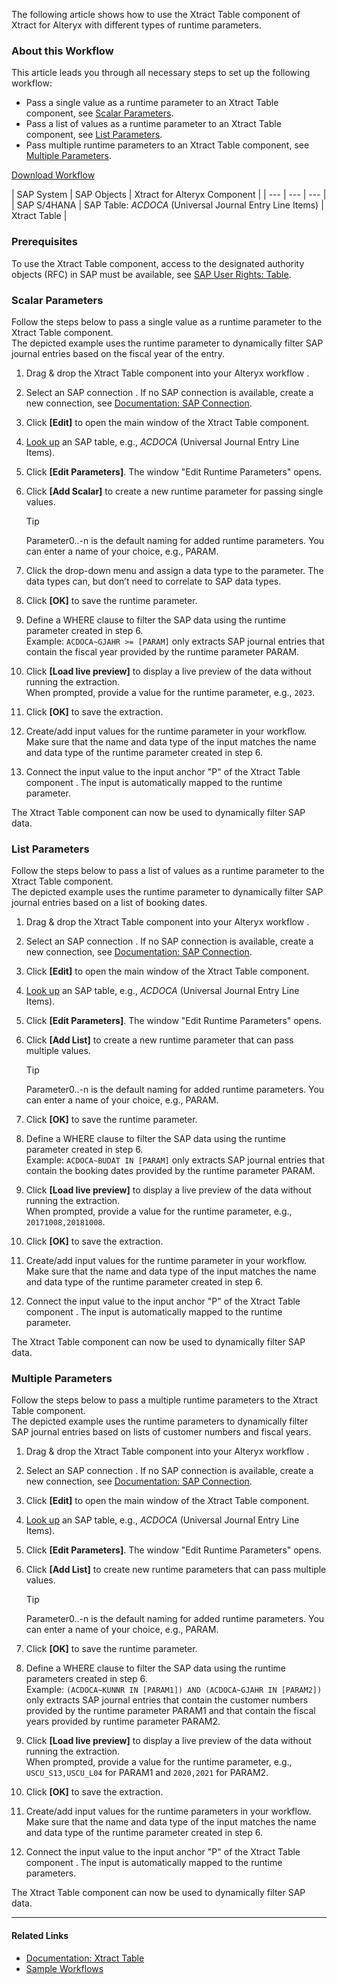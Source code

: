 The following article shows how to use the Xtract Table component of Xtract for Alteryx with different types of runtime parameters.

### About this Workflow

This article leads you through all necessary steps to set up the following workflow:

- Pass a single value as a runtime parameter to an Xtract Table component, see [Scalar Parameters](#scalar-parameters).
- Pass a list of values as a runtime parameter to an Xtract Table component, see [List Parameters](#list-parameters).
- Pass multiple runtime parameters to an Xtract Table component, see [Multiple Parameters](#multiple-parameters).

[Download Workflow](../../assets/files/xfa/Table-Dynamic-Parameters.yxmd)

| SAP System | SAP Objects | Xtract for Alteryx Component | | --- | --- | --- | | SAP S/4HANA | SAP Table: *ACDOCA* (Universal Journal Entry Line Items) | Xtract Table |

### Prerequisites

To use the Xtract Table component, access to the designated authority objects (RFC) in SAP must be available, see [SAP User Rights: Table](../../documentation/setup-in-sap/sap-authority-objects/#table).

### Scalar Parameters

Follow the steps below to pass a single value as a runtime parameter to the Xtract Table component.\
The depicted example uses the runtime parameter to dynamically filter SAP journal entries based on the fiscal year of the entry.

1. Drag & drop the Xtract Table component into your Alteryx workflow .

1. Select an SAP connection . If no SAP connection is available, create a new connection, see [Documentation: SAP Connection](../../documentation/sap-connection/).

1. Click **[Edit]** to open the main window of the Xtract Table component.

1. [Look up](../../documentation/table/#look-up-an-sap-table) an SAP table, e.g., *ACDOCA* (Universal Journal Entry Line Items).

1. Click **[Edit Parameters]**. The window "Edit Runtime Parameters" opens.

1. Click **[Add Scalar]** to create a new runtime parameter for passing single values.

   Tip

   Parameter0..-n is the default naming for added runtime parameters. You can enter a name of your choice, e.g., PARAM.

1. Click the drop-down menu and assign a data type to the parameter. The data types can, but don’t need to correlate to SAP data types.

1. Click **[OK]** to save the runtime parameter.

1. Define a WHERE clause to filter the SAP data using the runtime parameter created in step 6.\
   Example: `ACDOCA~GJAHR >= [PARAM]` only extracts SAP journal entries that contain the fiscal year provided by the runtime parameter PARAM.

1. Click **[Load live preview]** to display a live preview of the data without running the extraction.\
   When prompted, provide a value for the runtime parameter, e.g., `2023`.

1. Click **[OK]** to save the extraction.

1. Create/add input values for the runtime parameter in your workflow. Make sure that the name and data type of the input matches the name and data type of the runtime parameter created in step 6.

1. Connect the input value to the input anchor "P" of the Xtract Table component . The input is automatically mapped to the runtime parameter.

The Xtract Table component can now be used to dynamically filter SAP data.

### List Parameters

Follow the steps below to pass a list of values as a runtime parameter to the Xtract Table component.\
The depicted example uses the runtime parameter to dynamically filter SAP journal entries based on a list of booking dates.

1. Drag & drop the Xtract Table component into your Alteryx workflow .

1. Select an SAP connection . If no SAP connection is available, create a new connection, see [Documentation: SAP Connection](../../documentation/sap-connection/).

1. Click **[Edit]** to open the main window of the Xtract Table component.

1. [Look up](../../documentation/table/#look-up-an-sap-table) an SAP table, e.g., *ACDOCA* (Universal Journal Entry Line Items).

1. Click **[Edit Parameters]**. The window "Edit Runtime Parameters" opens.

1. Click **[Add List]** to create a new runtime parameter that can pass multiple values.

   Tip

   Parameter0..-n is the default naming for added runtime parameters. You can enter a name of your choice, e.g., PARAM.

1. Click **[OK]** to save the runtime parameter.

1. Define a WHERE clause to filter the SAP data using the runtime parameter created in step 6.\
   Example: `ACDOCA~BUDAT IN [PARAM]` only extracts SAP journal entries that contain the booking dates provided by the runtime parameter PARAM.

1. Click **[Load live preview]** to display a live preview of the data without running the extraction.\
   When prompted, provide a value for the runtime parameter, e.g., `20171008,20181008`.

1. Click **[OK]** to save the extraction.

1. Create/add input values for the runtime parameter in your workflow. Make sure that the name and data type of the input matches the name and data type of the runtime parameter created in step 6.

1. Connect the input value to the input anchor "P" of the Xtract Table component . The input is automatically mapped to the runtime parameter.

The Xtract Table component can now be used to dynamically filter SAP data.

### Multiple Parameters

Follow the steps below to pass a multiple runtime parameters to the Xtract Table component.\
The depicted example uses the runtime parameters to dynamically filter SAP journal entries based on lists of customer numbers and fiscal years.

1. Drag & drop the Xtract Table component into your Alteryx workflow .

1. Select an SAP connection . If no SAP connection is available, create a new connection, see [Documentation: SAP Connection](../../documentation/sap-connection/).

1. Click **[Edit]** to open the main window of the Xtract Table component.

1. [Look up](../../documentation/table/#look-up-an-sap-table) an SAP table, e.g., *ACDOCA* (Universal Journal Entry Line Items).

1. Click **[Edit Parameters]**. The window "Edit Runtime Parameters" opens.

1. Click **[Add List]** to create new runtime parameters that can pass multiple values.

   Tip

   Parameter0..-n is the default naming for added runtime parameters. You can enter a name of your choice, e.g., PARAM.

1. Click **[OK]** to save the runtime parameter.

1. Define a WHERE clause to filter the SAP data using the runtime parameters created in step 6.\
   Example: `(ACDOCA~KUNNR IN [PARAM1]) AND (ACDOCA~GJAHR IN [PARAM2])` only extracts SAP journal entries that contain the customer numbers provided by the runtime parameter PARAM1 and that contain the fiscal years provided by runtime parameter PARAM2.

1. Click **[Load live preview]** to display a live preview of the data without running the extraction.\
   When prompted, provide a value for the runtime parameter, e.g., `USCU_S13,USCU_L04` for PARAM1 and `2020,2021` for PARAM2.

1. Click **[OK]** to save the extraction.

1. Create/add input values for the runtime parameters in your workflow. Make sure that the name and data type of the input matches the name and data type of the runtime parameter created in step 6.

1. Connect the input value to the input anchor "P" of the Xtract Table component . The input is automatically mapped to the runtime parameters.

The Xtract Table component can now be used to dynamically filter SAP data.

______________________________________________________________________

#### Related Links

- [Documentation: Xtract Table](../../documentation/table/)
- [Sample Workflows](../../sample-workflows/)

